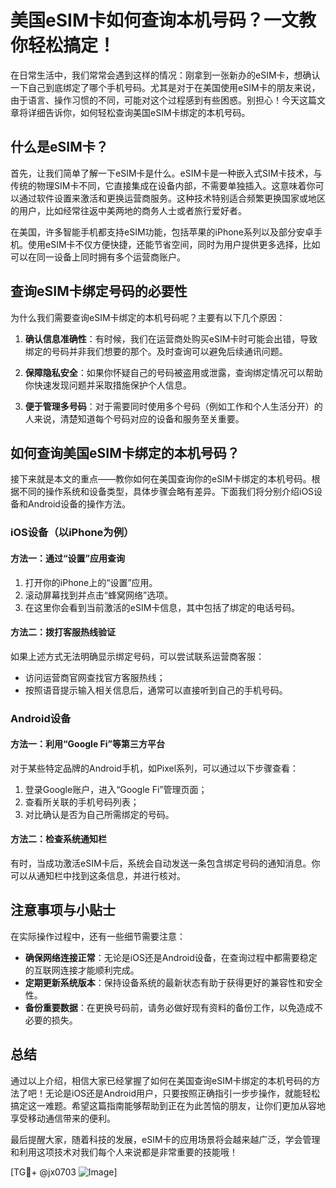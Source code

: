 # 美国eSIM卡如何查询本机号码？一文教你轻松搞定！

在日常生活中，我们常常会遇到这样的情况：刚拿到一张新办的eSIM卡，想确认一下自己到底绑定了哪个手机号码。尤其是对于在美国使用eSIM卡的朋友来说，由于语言、操作习惯的不同，可能对这个过程感到有些困惑。别担心！今天这篇文章将详细告诉你，如何轻松查询美国eSIM卡绑定的本机号码。

## 什么是eSIM卡？

首先，让我们简单了解一下eSIM卡是什么。eSIM卡是一种嵌入式SIM卡技术，与传统的物理SIM卡不同，它直接集成在设备内部，不需要单独插入。这意味着你可以通过软件设置来激活和更换运营商服务。这种技术特别适合频繁更换国家或地区的用户，比如经常往返中美两地的商务人士或者旅行爱好者。

在美国，许多智能手机都支持eSIM功能，包括苹果的iPhone系列以及部分安卓手机。使用eSIM卡不仅方便快捷，还能节省空间，同时为用户提供更多选择，比如可以在同一设备上同时拥有多个运营商账户。

## 查询eSIM卡绑定号码的必要性

为什么我们需要查询eSIM卡绑定的本机号码呢？主要有以下几个原因：

1. **确认信息准确性**：有时候，我们在运营商处购买eSIM卡时可能会出错，导致绑定的号码并非我们想要的那个。及时查询可以避免后续通讯问题。
   
2. **保障隐私安全**：如果你怀疑自己的号码被盗用或泄露，查询绑定情况可以帮助你快速发现问题并采取措施保护个人信息。

3. **便于管理多号码**：对于需要同时使用多个号码（例如工作和个人生活分开）的人来说，清楚知道每个号码对应的设备和服务至关重要。

## 如何查询美国eSIM卡绑定的本机号码？

接下来就是本文的重点——教你如何在美国查询你的eSIM卡绑定的本机号码。根据不同的操作系统和设备类型，具体步骤会略有差异。下面我们将分别介绍iOS设备和Android设备的操作方法。

### iOS设备（以iPhone为例）

#### 方法一：通过“设置”应用查询
1. 打开你的iPhone上的“设置”应用。
2. 滚动屏幕找到并点击“蜂窝网络”选项。
3. 在这里你会看到当前激活的eSIM卡信息，其中包括了绑定的电话号码。

#### 方法二：拨打客服热线验证
如果上述方式无法明确显示绑定号码，可以尝试联系运营商客服：
- 访问运营商官网查找官方客服热线；
- 按照语音提示输入相关信息后，通常可以直接听到自己的手机号码。

### Android设备

#### 方法一：利用“Google Fi”等第三方平台
对于某些特定品牌的Android手机，如Pixel系列，可以通过以下步骤查看：
1. 登录Google账户，进入“Google Fi”管理页面；
2. 查看所关联的手机号码列表；
3. 对比确认是否为自己所需绑定的号码。

#### 方法二：检查系统通知栏
有时，当成功激活eSIM卡后，系统会自动发送一条包含绑定号码的通知消息。你可以从通知栏中找到这条信息，并进行核对。

## 注意事项与小贴士

在实际操作过程中，还有一些细节需要注意：
- **确保网络连接正常**：无论是iOS还是Android设备，在查询过程中都需要稳定的互联网连接才能顺利完成。
- **定期更新系统版本**：保持设备系统的最新状态有助于获得更好的兼容性和安全性。
- **备份重要数据**：在更换号码前，请务必做好现有资料的备份工作，以免造成不必要的损失。

## 总结

通过以上介绍，相信大家已经掌握了如何在美国查询eSIM卡绑定的本机号码的方法了吧！无论是iOS还是Android用户，只要按照正确指引一步步操作，就能轻松搞定这一难题。希望这篇指南能够帮助到正在为此苦恼的朋友，让你们更加从容地享受移动通信带来的便利。

最后提醒大家，随着科技的发展，eSIM卡的应用场景将会越来越广泛，学会管理和利用这项技术对我们每个人来说都是非常重要的技能哦！

[TG💪+ @jx0703 ![Image](https://github.com/user-attachments/assets/dbca1d08-cadb-493c-b0ec-ad6f7a83f270)]